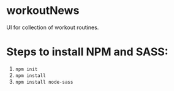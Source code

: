 # workoutNews
UI for collection of workout routines.


# Steps to install NPM and SASS:
1. ```npm init```
2. ```npm install```
3. ```npm install node-sass```
